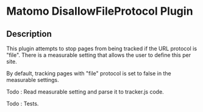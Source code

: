 # Matomo DisallowFileProtocol Plugin

## Description

This plugin attempts to stop pages from being tracked if the URL protocol is "file".
There is a measurable setting that allows the user to define this per site.

By default, tracking pages with "file" protocol is set to false in the measurable settings.

Todo : Read measurable setting and parse it to tracker.js code.

Todo : Tests.

